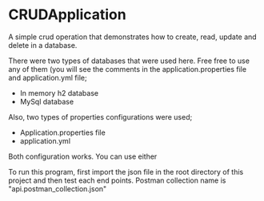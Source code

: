 # CRUDApplication
A simple crud operation that demonstrates how to create, read, update and delete in a database.

There were two types of databases that were used here. Free free to use any of them (you will see the comments in the 
application.properties file and application.yml file;
* In memory h2 database
* MySql database

Also, two types of properties configurations were used;
* Application.properties file
* application.yml

Both configuration works. You can use either

To run this program, first import the json file in the root directory of this project and then test each end points. Postman collection name is "api.postman_collection.json"
